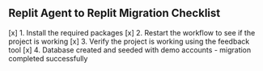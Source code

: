 ## Replit Agent to Replit Migration Checklist

[x] 1. Install the required packages
[x] 2. Restart the workflow to see if the project is working
[x] 3. Verify the project is working using the feedback tool
[x] 4. Database created and seeded with demo accounts - migration completed successfully
